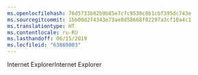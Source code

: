 ```yaml
---
ms.openlocfilehash: 76d5733b82b9b85e7c7c9538c8b1cbf395dc743e
ms.sourcegitcommit: 1bb00d2f4343e73ae8d58668f02297a3cf10a4c1
ms.translationtype: HT
ms.contentlocale: ru-RU
ms.lasthandoff: 06/15/2019
ms.locfileid: "63869803"
---
```

<span data-ttu-id="526b0-101">Internet Explorer</span><span class="sxs-lookup"><span data-stu-id="526b0-101">Internet Explorer</span></span>